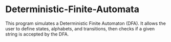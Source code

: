 # Deterministic-Finite-Automata
This program simulates a Deterministic Finite Automaton (DFA). It allows the user to define states, alphabets, and transitions, then checks if a given string is accepted by the DFA.
